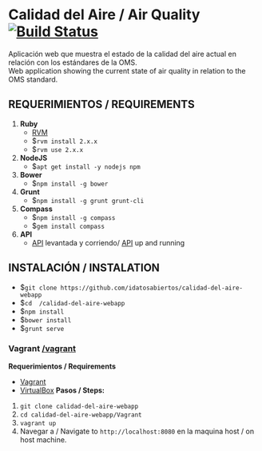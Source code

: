 # Calidad del Aire / Air Quality [![Build Status](https://travis-ci.org/idatosabiertos/calidad-del-aire-webapp.svg?branch=develop)](https://travis-ci.org/idatosabiertos/calidad-del-aire-webapp)
Aplicación web que muestra el estado de la calidad del aire actual en relación con los estándares de la OMS.  
Web application showing the current state of air quality in relation to the OMS standard.


## REQUERIMIENTOS / REQUIREMENTS
1. **Ruby**	 
	 -  [RVM](https://rvm.io/rvm/install) 
	 - $`rvm install 2.x.x`
	 - $`rvm use 2.x.x`
2. **NodeJS**
	 - $`apt get install -y nodejs npm`
3. **Bower**
	 - $`npm install -g bower`
4. **Grunt**
	 - $`npm install -g grunt grunt-cli`
5. **Compass**
	 - $`npm install -g compass`
	 - $`gem install compass`
6. **API**
	- [API](https://github.com/idatosabiertos/api-calidad-aire) levantada y corriendo/ [API](https://github.com/idatosabiertos/api-calidad-aire)
 up and running

## INSTALACIÓN / INSTALATION
- $`git clone https://github.com/idatosabiertos/calidad-del-aire-webapp`
- $`cd  /calidad-del-aire-webapp`
- $`npm install`
- $`bower install`
- $`grunt serve`

### Vagrant  [/vagrant](https://github.com/idatosabiertos/calidad-del-aire-webapp/tree/develop/Vagrant)
**Requerimientos / Requirements**
 - [Vagrant](https://www.vagrantup.com/downloads.html)
 - [VirtualBox](https://www.virtualbox.org/wiki/Downloads)
**Pasos / Steps:**
1. `git clone calidad-del-aire-webapp`
2. `cd calidad-del-aire-webapp/Vagrant`
3. `vagrant up` 
4. Navegar a / Navigate to `http://localhost:8080` en la maquina host / on host machine.